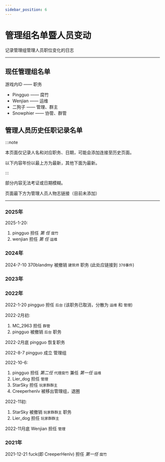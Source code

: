 ```yaml
---
sidebar_position: 6
---
```


# 管理组名单暨人员变动

记录管理组管理人员职位变化的日志

***

## 现任管理组名单
游戏内ID —— 职务

* Pingguo —— 腐竹
* Wenjian —— 运维
* 二狗子 —— 管理、群主
* Snowphier —— 协管、群管


## 管理人员历史任职记录名单

:::note

本页面仅记录人名和对应职务、日期，可能会添加连接至历史页面。

以下内容年份以最上方为最新，其他下面为最新。

:::

部分内容无法考证或日期模糊。

页面最下方为管理人员人物志链接（目前未添加）

***

### 2025年

2025-1-20:
1. pingguo 担任 *第 任* `腐竹`
2. wenjian 担任 *第 任* `运维`

### 2024年

2024-7-10 370blandmy 被撤销 `建筑师` 职务 (此处应链接到 `370事件`)

### 2023年


### 2022年

2022-1-20 pingguo 担任 `后台` (该职务已取消，分散为 `运维` 和 `管理`)

2022-2月初:
1. MC_2963 担任 `群管`
2. pingguo 被撤销 `后台` 职务

2022-2月底 pingguo 恢复职务

2022-8-7 pingguo 成立 管理组

2022-10-6:
1. pingguo 担任 *第二任* `代理腐竹` 兼任 *第一任* `运维`
2. Lier_dog 担任 `管理`
3. StarSky 担任 `玩家群群主`
4. Creeperhenlv 被移出管理组，退圈

2022-11初:
1. StarSky 被撤销 `玩家群群主` 职务
2. Lier_dog 担任 `玩家群群主`

2022-11月底 Wenjian 担任 `管理`

### 2021年

2021-12-21 fuck(即 CreeperHenlv) 担任 *第一任* `腐竹` 



